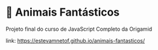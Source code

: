 # 🦊 Animais Fantásticos
Projeto final do curso de JavaScript Completo da Origamid

link: https://estevamnetof.github.io/animais-fantasticos/
